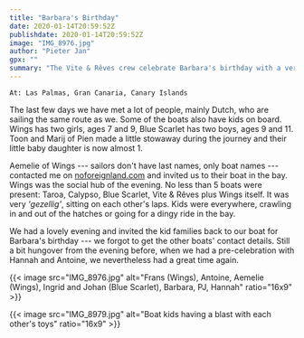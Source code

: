 ```yaml
---
title: "Barbara's Birthday"
date: 2020-01-14T20:59:52Z
publishdate: 2020-01-14T20:59:52Z
image: "IMG_8976.jpg"
author: "Pieter Jan"
gpx: ""
summary: "The Vite & Rêves crew celebrate Barbara's birthday with a veritable sailing village of Dutch sailors."
---
```


`At: Las Palmas, Gran Canaria, Canary Islands`

The last few days we have met a lot of people, mainly Dutch, who are sailing the same route as we. Some of the boats also have kids on board. Wings has two girls, ages 7 and 9, Blue Scarlet has two boys, ages 9 and 11. Toon and Marij of Pien made a little stowaway during the journey and their little baby daughter is now almost 1.

Aemelie of Wings --- sailors don't have last names, only boat names --- contacted me on [noforeignland.com](https://www.noforeignland.com/boat/5696081327292416) and invited us to their boat in the bay. Wings was the social hub of the evening. No less than 5 boats were present: Taroa, Calypso, Blue Scarlet, Vite & Rêves plus Wings itself. It was very _'gezellig'_, sitting on each other's laps. Kids were everywhere, crawling in and out of the hatches or going for a dingy ride in the bay.

We had a lovely evening and invited the kid families back to our boat for Barbara's birthday --- we forgot to get the other boats' contact details. Still a bit hungover from the evening before, when we had a pre-celebration with Hannah and Antoine, we nevertheless had a great time again.

{{< image src="IMG_8976.jpg" alt="Frans (Wings), Antoine, Aemelie (Wings), Ingrid and Johan (Blue Scarlet), Barbara, PJ, Hannah" ratio="16x9" >}}

{{< image src="IMG_8979.jpg" alt="Boat kids having a blast with each other's toys" ratio="16x9" >}}
